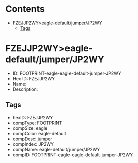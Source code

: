 



Contents
========

* [FZEJJP2WY>eagle-default/jumper/JP2WY](#fzejjp2wyeagle-defaultjumperjp2wy)
	* [Tags](#tags)

# FZEJJP2WY>eagle-default/jumper/JP2WY

- ID: FOOTPRINT-eagle-eagle-default-jumper-JP2WY
- Hex ID: FZEJJP2WY
- Name: 
- Description: 

## Tags

- hexID: FZEJJP2WY
- oompType: FOOTPRINT
- oompSize: eagle
- oompColor: eagle-default
- oompDesc: jumper
- oompIndex: JP2WY
- oompName: eagle-default/jumper/JP2WY
- oompID: FOOTPRINT-eagle-eagle-default-jumper-JP2WY
